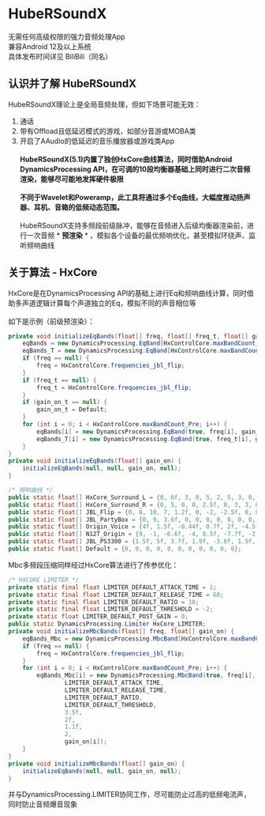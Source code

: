 # HubeRSoundX
无需任何高级权限的强力音频处理App<br>
兼容Android 12及以上系统<br>
具体发布时间详见 BiliBili（同名）
## 认识并了解 HubeRSoundX
HubeRSoundX理论上是全局音频处理，但如下场景可能无效：<br>
1. 通话<br>
2. 带有Offload且低延迟模式的游戏，如部分音游或MOBA类<br>
3. 开启了AAudio的低延迟的音乐播放器或游戏类App<br><br>
**HubeRSoundX(5.1)内置了独创HxCore曲线算法，同时借助Android DynamicsProcessing API，在可调的10段均衡器基础上同时进行二次音频渲染，能够尽可能地发挥硬件极限<br><br>
不同于Wavelet和Poweramp，此工具将通过多个Eq曲线，大幅度推动扬声器、耳机、音箱的低频动态范围。<br><br>**
HubeRSoundX支持多频段前级脉冲，能够在音频进入后级均衡器渲染前，进行一次音频 * **预渲染** * ，模拟各个设备的最优频响优化，甚至模拟环绕声、监听频响曲线
## 关于算法 - HxCore
HxCore是在DynamicsProcessing API的基础上进行Eq和频响曲线计算，同时借助多声道逻辑计算每个声道独立的Eq，模拟不同的声音相位等<br><br>
如下是示例（前级预渲染）：
```java
private void initializeEqBands(float[] freq, float[] freq_t, float[] gain_on, float[] gain_on_t) {
    eqBands = new DynamicsProcessing.EqBand[HxControlCore.maxBandCount_Pre];
    eqBands_T = new DynamicsProcessing.EqBand[HxControlCore.maxBandCount_Pre];
    if (freq == null) {
        freq = HxControlCore.frequencies_jbl_flip;
    }
    if (freq_t == null) {
        freq_t = HxControlCore.frequencies_jbl_flip;
    }
    if (gain_on_t == null) {
        gain_on_t = Default;
    }
    for (int i = 0; i < HxControlCore.maxBandCount_Pre; i++) {
        eqBands[i] = new DynamicsProcessing.EqBand(true, freq[i], gain_on[i]);
        eqBands_T[i] = new DynamicsProcessing.EqBand(true, freq_t[i], gain_on_t[i]);
    }
}
private void initializeEqBands(float[] gain_on) {
    initializeEqBands(null, null, gain_on, null);
}
```
```java
/* 频响曲线 */
public static float[] HxCore_Surround_L = {0, 6f, 3, 0, 5, 2, 5, 3, 0, 0, 0};
public static float[] HxCore_Surround_R = {0, 5, 0, 0, 2.5f, 0, 3, 3, 0, 0, 0};
public static float[] JBL_Flip = {0, 0, 10, 7, 1.2f, 0, -2, -2.5f, 0, 0, 0};
public static float[] JBL_PartyBox = {0, 9, 3.6f, 0, 0, 0, 0, 0, 0, 0, 0};
public static float[] Origin_Voice = {4f, 1.5f, -0.44f, 0.7f, 2f, -4.5f, 0.2f, 1.7f, 3f, 0.8f, 0};
public static float[] N12T_Origin = {9, -1, -6.6f, -4, 8.5f, -7.7f, -2.35f, -6, 1, 1, 1};
public static float[] JBL_PS3300 = {1.5f, 5f, 3.7f, 1.9f, -3.6f, 1.5f, 3f, 1.9f, 1.75f, 1f, 0.6f};
public static float[] Default = {0, 0, 0, 0, 0, 0, 0, 0, 0, 0, 0};
```
Mbc多频段压缩同样经过HxCore算法进行了传参优化：
```java
/* HXCORE LIMITER */
private static final float LIMITER_DEFAULT_ATTACK_TIME = 1;
private static final float LIMITER_DEFAULT_RELEASE_TIME = 60;
private static final float LIMITER_DEFAULT_RATIO = 10;
private static final float LIMITER_DEFAULT_THRESHOLD = -2; 
private static float LIMITER_DEFAULT_POST_GAIN = 0;
public static DynamicsProcessing.Limiter HxCore_LIMITER;
private void initializeMbcBands(float[] freq, float[] gain_on) {
    eqBands_Mbc = new DynamicsProcessing.MbcBand[HxControlCore.maxBandCount_Pre];
    if (freq == null) {
        freq = HxControlCore.frequencies_jbl_flip;
    }
    for (int i = 0; i < HxControlCore.maxBandCount_Pre; i++) {
        eqBands_Mbc[i] = new DynamicsProcessing.MbcBand(true, freq[i],
                LIMITER_DEFAULT_ATTACK_TIME,
                LIMITER_DEFAULT_RELEASE_TIME,
                LIMITER_DEFAULT_RATIO,
                LIMITER_DEFAULT_THRESHOLD,
                3.5f,
                2f,
                1.1f,
                2,
                gain_on[i]);
    }
}
private void initializeMbcBands(float[] gain_on) {
    initializeEqBands(null, null, gain_on, null);
}
```
并与DynamicsProcessing.LIMITER协同工作，尽可能防止过高的低频电流声，同时防止音频爆音现象
